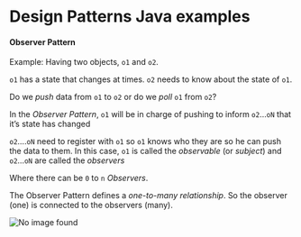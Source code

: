 # Design Patterns Java examples

#### Observer Pattern

Example:
Having two objects, `o1` and `o2`.

`o1` has a state that changes at times.
`o2` needs to know about the state of `o1`.

Do we _push_ data from `o1` to `o2` or do we _poll_ `o1` from `o2`?

In the *Observer Pattern*, `o1` will be in charge of pushing to inform `o2`…`oN` that it’s state has changed

`o2`….`oN` need to register with `o1` so `o1` knows who they are so he can push the data to them.
In this case, `o1` is called the _observable_ (or _subject_) and `o2`…`oN` are called the _observers_


Where there can be `0` to `n` _Observers_.

The Observer Pattern defines a _one-to-many relationship_. So the observer (one) is connected to the observers (many).

![No image found](http://java.dzone.com/sites/all/files/observer_pattern.PNG)























